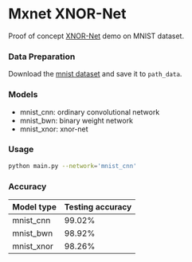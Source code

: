 # Mxnet XNOR-Net #

Proof of concept [XNOR-Net](https://github.com/allenai/XNOR-Net.git) demo on MNIST dataset.

### Data Preparation ###
Download the [mnist dataset](http://yann.lecun.com/exdb/mnist/) and save it to `path_data`.

### Models ###
* mnist_cnn: ordinary convolutional network
* mnist_bwn: binary weight network
* mnist_xnor: xnor-net

### Usage ###
```bash
python main.py --network='mnist_cnn'
```

### Accuracy ###
| Model type | Testing accuracy |
| ------------ | ----------- |
| mnist_cnn | 99.02% |
| mnist_bwn | 98.92% |
| mnist_xnor | 98.26% |
